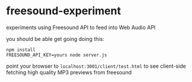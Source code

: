 # freesound-experiment
experiments using Freesound API to feed into Web Audio API

you should be able get going doing this:

```
npm install
FREESOUND_API_KEY=yours node server.js
```

point your browser to ```localhost:3001/client/test.html``` to see client-side fetching high quality MP3 previews from freesound
